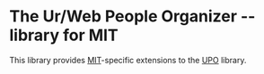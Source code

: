# The Ur/Web People Organizer -- library for MIT

This library provides [MIT](http://web.mit.edu/)-specific extensions to the [UPO](/achlipala/upo) library.

